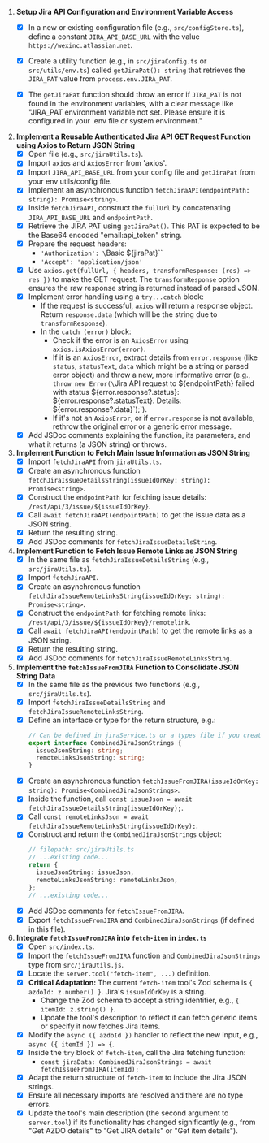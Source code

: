 1.  **Setup Jira API Configuration and Environment Variable Access**
    *   [x] In a new or existing configuration file (e.g., `src/configStore.ts`), define a constant `JIRA_API_BASE_URL` with the value `https://wexinc.atlassian.net`.
    *   [x] Create a utility function (e.g., in `src/jiraConfig.ts` or `src/utils/env.ts`) called `getJiraPat(): string` that retrieves the `JIRA_PAT` value from `process.env.JIRA_PAT`.
    *   [x] The `getJiraPat` function should throw an error if `JIRA_PAT` is not found in the environment variables, with a clear message like "JIRA_PAT environment variable not set. Please ensure it is configured in your .env file or system environment."


2.  **Implement a Reusable Authenticated Jira API GET Request Function using Axios to Return JSON String**
    *   [x] Open file (e.g., `src/jiraUtils.ts`).
    *   [x] Import `axios` and `AxiosError` from 'axios'.
    *   [x] Import `JIRA_API_BASE_URL` from your config file and `getJiraPat` from your env utils/config file.
    *   [x] Implement an asynchronous function `fetchJiraAPI(endpointPath: string): Promise<string>`.
    *   [x] Inside `fetchJiraAPI`, construct the `fullUrl` by concatenating `JIRA_API_BASE_URL` and `endpointPath`.
    *   [x] Retrieve the JIRA PAT using `getJiraPat()`. This PAT is expected to be the Base64 encoded "email:api_token" string.
    *   [x] Prepare the request headers:
        *   `'Authorization': \`Basic ${jiraPat}\``
        *   `'Accept': 'application/json'`
    *   [x] Use `axios.get(fullUrl, { headers, transformResponse: (res) => res })` to make the GET request. The `transformResponse` option ensures the raw response string is returned instead of parsed JSON.
    *   [x] Implement error handling using a `try...catch` block:
        *   If the request is successful, `axios` will return a response object. Return `response.data` (which will be the string due to `transformResponse`).
        *   In the `catch (error)` block:
            *   Check if the error is an `AxiosError` using `axios.isAxiosError(error)`.
            *   If it is an `AxiosError`, extract details from `error.response` (like `status`, `statusText`, `data` which might be a string or parsed error object) and throw a new, more informative error (e.g., `throw new Error(\`Jira API request to ${endpointPath} failed with status ${error.response?.status}: ${error.response?.statusText}. Details: ${error.response?.data}\`);`).
            *   If it's not an `AxiosError`, or if `error.response` is not available, rethrow the original error or a generic error message.
    *   [x] Add JSDoc comments explaining the function, its parameters, and what it returns (a JSON string) or throws.

3.  **Implement Function to Fetch Main Issue Information as JSON String**
    *   [x] Import `fetchJiraAPI` from `jiraUtils.ts`.
    *   [x] Create an asynchronous function `fetchJiraIssueDetailsString(issueIdOrKey: string): Promise<string>`.
    *   [x] Construct the `endpointPath` for fetching issue details: `/rest/api/3/issue/${issueIdOrKey}`.
    *   [x] Call `await fetchJiraAPI(endpointPath)` to get the issue data as a JSON string.
    *   [x] Return the resulting string.
    *   [x] Add JSDoc comments for `fetchJiraIssueDetailsString`.

4.  **Implement Function to Fetch Issue Remote Links as JSON String**
    *   [x] In the same file as `fetchJiraIssueDetailsString` (e.g., `src/jiraUtils.ts`).
    *   [x] Import `fetchJiraAPI`.
    *   [x] Create an asynchronous function `fetchJiraIssueRemoteLinksString(issueIdOrKey: string): Promise<string>`.
    *   [x] Construct the `endpointPath` for fetching remote links: `/rest/api/3/issue/${issueIdOrKey}/remotelink`.
    *   [x] Call `await fetchJiraAPI(endpointPath)` to get the remote links as a JSON string.
    *   [x] Return the resulting string.
    *   [x] Add JSDoc comments for `fetchJiraIssueRemoteLinksString`.

5.  **Implement the `fetchIssueFromJIRA` Function to Consolidate JSON String Data**
    *   [x] In the same file as the previous two functions (e.g., `src/jiraUtils.ts`).
    *   [x] Import `fetchJiraIssueDetailsString` and `fetchJiraIssueRemoteLinksString`.
    *   [x] Define an interface or type for the return structure, e.g.:
        ```typescript
        // Can be defined in jiraService.ts or a types file if you create one later
        export interface CombinedJiraJsonStrings {
          issueJsonString: string;
          remoteLinksJsonString: string;
        }
        ```
    *   [x] Create an asynchronous function `fetchIssueFromJIRA(issueIdOrKey: string): Promise<CombinedJiraJsonStrings>`.
    *   [x] Inside the function, call `const issueJson = await fetchJiraIssueDetailsString(issueIdOrKey);`.
    *   [x] Call `const remoteLinksJson = await fetchJiraIssueRemoteLinksString(issueIdOrKey);`.
    *   [x] Construct and return the `CombinedJiraJsonStrings` object:
        ```typescript
        // filepath: src/jiraUtils.ts
        // ...existing code...
        return {
          issueJsonString: issueJson,
          remoteLinksJsonString: remoteLinksJson,
        };
        // ...existing code...
        ```
    *   [x] Add JSDoc comments for `fetchIssueFromJIRA`.
    *   [x] Export `fetchIssueFromJIRA` and `CombinedJiraJsonStrings` (if defined in this file).

6.  **Integrate `fetchIssueFromJIRA` into `fetch-item` in `index.ts`**
    *   [x] Open `src/index.ts`.
    *   [x] Import the `fetchIssueFromJIRA` function and `CombinedJiraJsonStrings` type from `src/jiraUtils.js`.
    *   [x] Locate the `server.tool("fetch-item", ...)` definition.
    *   [x] **Critical Adaptation:** The current `fetch-item` tool's Zod schema is `{ azdoId: z.number() }`. Jira's `issueIdOrKey` is a string.
        *   Change the Zod schema to accept a string identifier, e.g., `{ itemId: z.string() }`.
        *   Update the tool's description to reflect it can fetch generic items or specify it now fetches Jira items.
    *   [x] Modify the `async ({ azdoId })` handler to reflect the new input, e.g., `async ({ itemId }) => {`.
    *   [x] Inside the `try` block of `fetch-item`, call the Jira fetching function:
        *   `const jiraData: CombinedJiraJsonStrings = await fetchIssueFromJIRA(itemId);`
    *   [x] Adapt the return structure of `fetch-item` to include the Jira JSON strings.
    *   [x] Ensure all necessary imports are resolved and there are no type errors.
    *   [x] Update the tool's main description (the second argument to `server.tool`) if its functionality has changed significantly (e.g., from "Get AZDO details" to "Get JIRA details" or "Get item details").